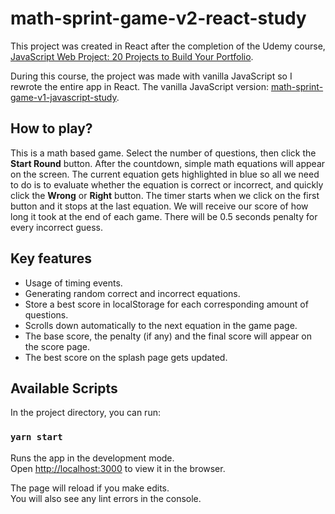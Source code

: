 # math-sprint-game-v2-react-study

This project was created in React after the completion of the Udemy course, [JavaScript Web Project: 20 Projects to Build Your Portfolio](https://www.udemy.com/course/javascript-web-projects-to-build-your-portfolio-resume/).

During this course, the project was made with vanilla JavaScript so I rewrote the entire app in React.
The vanilla JavaScript version: [math-sprint-game-v1-javascript-study](https://github.com/Pyon18Pyon/math-sprint-game-v1-javascript-study).

## How to play?

This is a math based game. Select the number of questions, then click the **Start Round** button. After the countdown, simple math equations will appear on the screen. The current equation gets highlighted in blue so all we need to do is to evaluate whether the equation is correct or incorrect, and quickly click the **Wrong** or **Right** button. The timer starts when we click on the first button and it stops at the last equation. We will receive our score of how long it took at the end of each game. There will be 0.5 seconds penalty for every incorrect guess. 

## Key features

- Usage of timing events.
- Generating random correct and incorrect equations.
- Store a best score in localStorage for each corresponding amount of questions.
- Scrolls down automatically to the next equation in the game page.
- The base score, the penalty (if any) and the final score will appear on the score page.
- The best score on the splash page gets updated.

## Available Scripts

In the project directory, you can run:

### `yarn start`

Runs the app in the development mode.\
Open [http://localhost:3000](http://localhost:3000) to view it in the browser.

The page will reload if you make edits.\
You will also see any lint errors in the console.

